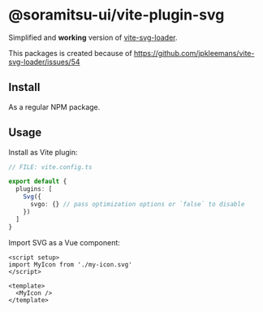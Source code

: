 # @soramitsu-ui/vite-plugin-svg

Simplified and **working** version of [vite-svg-loader](https://github.com/jpkleemans/vite-svg-loader).

This packages is created because of https://github.com/jpkleemans/vite-svg-loader/issues/54

## Install

As a regular NPM package.

## Usage

Install as Vite plugin:

```ts
// FILE: vite.config.ts

export default {
  plugins: [
    Svg({
      svgo: {} // pass optimization options or `false` to disable
    })
  ]
}
```

Import SVG as a Vue component:

```vue
<script setup>
import MyIcon from './my-icon.svg'
</script>

<template>
  <MyIcon />
</template>
```
